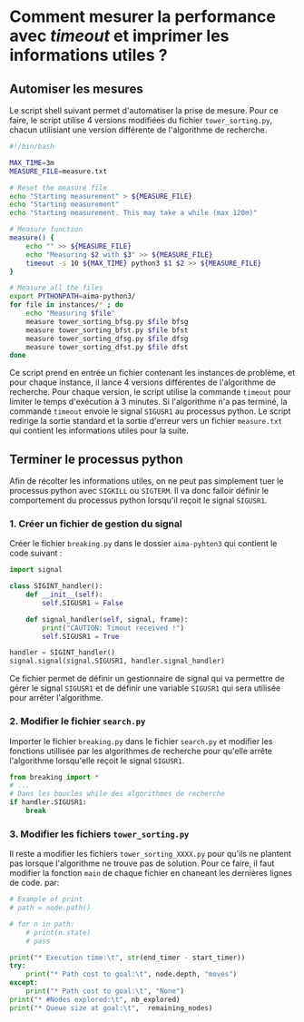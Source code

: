 # Comment mesurer la performance avec *timeout* et imprimer les informations utiles ?

## Automiser les mesures
Le script shell suivant permet d'automatiser la prise de mesure. Pour ce faire, le script utilise 4 versions modifiées du fichier `tower_sorting.py`, chacun utilisiant une version différente de l'algorithme de recherche.
```bash
#!/bin/bash

MAX_TIME=3m
MEASURE_FILE=measure.txt

# Reset the measure file
echo "Starting measurement" > ${MEASURE_FILE}
echo "Starting measurement"
echo "Starting measurement. This may take a while (max 120m)"

# Measure function
measure() {
    echo "" >> ${MEASURE_FILE}
    echo "Measuring $2 with $3" >> ${MEASURE_FILE}
    timeout -s 10 ${MAX_TIME} python3 $1 $2 >> ${MEASURE_FILE}
}

# Measure all the files
export PYTHONPATH=aima-python3/
for file in instances/* ; do
    echo "Measuring $file"
    measure tower_sorting_bfsg.py $file bfsg
    measure tower_sorting_bfst.py $file bfst
    measure tower_sorting_dfsg.py $file dfsg
    measure tower_sorting_dfst.py $file dfst
done
```
Ce script prend en entrée un fichier contenant les instances de problème, et pour chaque instance, il lance 4 versions différentes de l'algorithme de recherche. Pour chaque version, le script utilise la commande `timeout` pour limiter le temps d'exécution à 3 minutes. Si l'algorithme n'a pas terminé, la commande `timeout` envoie le signal `SIGUSR1` au processus python. Le script redirige la sortie standard et la sortie d'erreur vers un fichier `measure.txt` qui contient les informations utiles pour la suite.

## Terminer le processus python
Afin de récolter les informations utiles, on ne peut pas simplement tuer le processus python avec `SIGKILL` ou `SIGTERM`. Il va donc falloir définir le comportement du processus python lorsqu'il reçoit le signal `SIGUSR1`.

### 1. Créer un fichier de gestion du signal
Créer le fichier `breaking.py` dans le dossier `aima-pyhton3` qui contient le code suivant :
```python
import signal

class SIGINT_handler():
    def __init__(self):
        self.SIGUSR1 = False

    def signal_handler(self, signal, frame):
        print("CAUTION: Timout received !")
        self.SIGUSR1 = True

handler = SIGINT_handler()
signal.signal(signal.SIGUSR1, handler.signal_handler)
```
Ce fichier permet de définir un gestionnaire de signal qui va permettre de gérer le signal `SIGUSR1` et de définir une variable `SIGUSR1` qui sera utilisée pour arrêter l'algorithme.

###  2. Modifier le fichier `search.py`
Importer le fichier `breaking.py` dans le fichier `search.py` et modifier les fonctions utillisée par les algorithmes de recherche pour qu'elle arrête l'algorithme lorsqu'elle reçoit le signal `SIGUSR1`.
```python
from breaking import *
# ...
# Dans les boucles while des algorithmes de recherche
if handler.SIGUSR1:
    break
```
### 3. Modifier les fichiers `tower_sorting.py`
Il reste a modifier les fichiers `tower_sorting_XXXX.py` pour qu'ils ne plantent pas lorsque l'algorithme ne trouve pas de solution. Pour ce faire, il faut modifier la fonction `main` de chaque fichier en chaneant les dernières lignes de code. par:
```python
# Example of print
# path = node.path()

# for n in path:
    # print(n.state)
    # pass

print("* Execution time:\t", str(end_timer - start_timer))
try:
    print("* Path cost to goal:\t", node.depth, "moves")
except:
    print("* Path cost to goal:\t", "None")
print("* #Nodes explored:\t", nb_explored)
print("* Queue size at goal:\t",  remaining_nodes)
```
